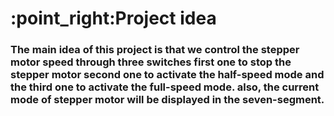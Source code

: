 <h1>:point_right:Project idea </h1>
<h3>The main idea of this project is that we control the stepper motor speed through three switches first one to stop the stepper motor second one to activate the half-speed mode and the third one to activate the full-speed mode. also, the current mode of stepper motor will be displayed in the seven-segment.</h3>
